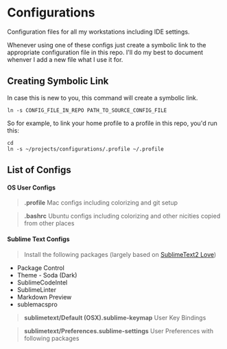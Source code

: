 Configurations
==============

Configuration files for all my workstations including IDE settings.

Whenever using one of these configs just create a symbolic link to the appropriate
configuration file in this repo. I'll do my best to document whenver I add
a new file what I use it for.

## Creating Symbolic Link
In case this is new to you, this command will create a symbolic link.

    ln -s CONFIG_FILE_IN_REPO PATH_TO_SOURCE_CONFIG_FILE

So for example, to link your home profile to a profile in this repo, you'd run this:

    cd
    ln -s ~/projects/configurations/.profile ~/.profile

## List of Configs

#### OS User Configs

> **.profile** Mac configs including colorizing and git setup

> **.bashrc** Ubuntu configs including colorizing and other nicities copied from other places

#### Sublime Text Configs

> Install the following packages (largely based on [SublimeText2 Love](http://kennethreitz.org/sublime-text-2-love/))
* Package Control
* Theme - Soda (Dark)
* SublimeCodeIntel
* SublimeLinter
* Markdown Preview
* sublemacspro

> **sublimetext/Default (OSX).sublime-keymap** User Key Bindings

> **sublimetext/Preferences.sublime-settings** User Preferences with following packages
